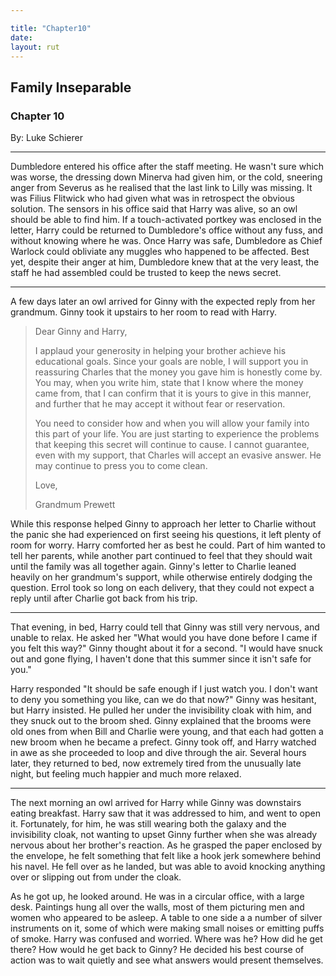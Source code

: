 ```yaml
---

title: "Chapter10"
date: 
layout: rut
---
```


## Family Inseparable

### Chapter 10

By: Luke Schierer

- - -

Dumbledore entered his office after the staff meeting.  He wasn't sure
which was worse, the dressing down Minerva had given him, or the cold,
sneering anger from Severus as he realised that the last link to Lilly was
missing.  It was Filius Flitwick who had given what was in retrospect the
obvious solution.  The sensors in his office said that Harry was alive,
so an owl should be able to find him.  If a touch-activated portkey was
enclosed in the letter, Harry could be returned to Dumbledore's office
without any fuss, and without knowing where he was.  Once Harry was safe,
Dumbledore as Chief Warlock could obliviate any muggles who happened
to be affected.  Best yet, despite their anger at him, Dumbledore knew
that at the very least, the staff he had assembled could be trusted to
keep the news secret.

- - - 

A few days later an owl arrived for Ginny with the expected reply
from her grandmum.  Ginny took it upstairs to her room to read with Harry.

> Dear Ginny and Harry, 
> 
> I applaud your generosity in helping your brother achieve his educational 
goals.  Since your goals are noble, I will support you in reassuring 
Charles that the money you gave him is honestly come by. You may, when you 
write him, state that I know where the money came from, that I can confirm 
that it is yours to give in this manner, and further that he may accept it 
without fear or reservation.
> 
> You need to consider how and when you will allow your family into
this part of your life. You are just starting to experience the problems
that keeping this secret will continue to cause. I cannot guarantee,
even with my support, that Charles will accept an evasive answer. He
may continue to press you to come clean.  
> 
> Love, 
> 
> Grandmum Prewett

While this response helped Ginny to approach her letter to Charlie
without the panic she had experienced on first seeing his questions, it
left plenty of room for worry.  Harry comforted her as best he could.
Part of him wanted to tell her parents, while another part continued
to feel that they should wait until the family was all together again.
Ginny's letter to Charlie leaned heavily on her grandmum's support,
while otherwise entirely dodging the question.  Errol took so long on
each delivery, that they could not expect a reply until after Charlie
got back from his trip.

- - - 

That evening, in bed, Harry could tell that Ginny was still very nervous, and
unable to relax. He asked her "What would you have done before I came if you
felt this way?" Ginny thought about it for a second. "I would have snuck out and
gone flying, I haven't done that this summer since it isn't safe for you."

Harry responded "It should be safe enough if I just watch you.  I don't want to
deny you something you like, can we do that now?" Ginny was hesitant, but Harry
insisted.  He pulled her under the invisibility cloak with him, and they snuck
out to the broom shed.  Ginny explained that the brooms were old ones from when
Bill and Charlie were young, and that each had gotten a new broom when he became
a prefect. Ginny took off, and Harry watched in awe as she proceeded to loop and
dive through the air. Several hours later, they returned to bed, now extremely
tired from the unusually late night, but feeling much happier and much more
relaxed. 

- - - 

The next morning an owl arrived for Harry while Ginny was downstairs eating
breakfast.  Harry saw that it was addressed to him, and went to open it.
Fortunately, for him, he was still wearing both the galaxy and the invisibility
cloak, not wanting to upset Ginny further when she was already nervous about her
brother's reaction.  As he grasped the paper enclosed by the envelope, he felt
something that felt like a hook jerk somewhere behind his navel.  He fell over
as he landed, but was able to avoid knocking anything over or slipping out from
under the cloak.  

As he got up, he looked around.  He was in a circular office, with a large desk.
Paintings hung all over the walls, most of them picturing men and women who
appeared to be asleep.  A table to one side a a number of silver instruments on
it, some of which were making small noises or emitting puffs of smoke.  Harry
was confused and worried.  Where was he?  How did he get there?  How would he
get back to Ginny?  He decided his best course of action was to wait quietly and
see what answers would present themselves. 

